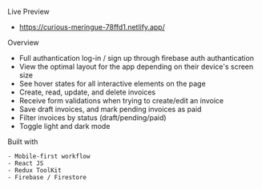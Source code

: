  Live Preview 
   - https://curious-meringue-78ffd1.netlify.app/

Overview
   - Full authantication log-in / sign up through firebase auth authantication
   - View the optimal layout for the app depending on their device's screen size
   - See hover states for all interactive elements on the page
   - Create, read, update, and delete invoices
   - Receive form validations when trying to create/edit an invoice
   - Save draft invoices, and mark pending invoices as paid
   - Filter invoices by status (draft/pending/paid)
   - Toggle light and dark mode


   Built with

    - Mobile-first workflow
    - React JS 
    - Redux ToolKit
    - Firebase / Firestore

